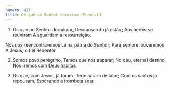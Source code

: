 ```yaml
---
numero: 427
title: Os que no Senhor dormiram (Funeral)
---
```

1. Os que no Senhor dormiram,
Descansando já estão;
Aos heróis se reuniram
A aguardam a ressurreição.

Nós nos reencontraremos
Lá na pátria do Senhor;
Para sempre louvaremos
A Jesus, o fiel Redentor

2. Somos povo peregrino,
Temos que nos separar;
No céu, eternal destino,
Nós iremos com Deus habitar.

3. Os que, com Jesus, já foram,
Terminaram de lutar;
Com os santos já repousam,
Esperando a trombeta soar.

